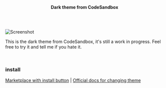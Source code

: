 <p align="center">
  <b>Dark theme from CodeSandbox</b>
  <br><br>
</p>

&nbsp;

![Screenshot](https://user-images.githubusercontent.com/1863771/89527703-10a83680-d7ea-11ea-920a-402e8005df92.png)



This is the dark theme from CodeSandbox, it's still a work in progress. Feel free to try it and tell me if you hate it.

&nbsp;

### install


[Marketplace with install button](https://marketplace.visualstudio.com/items?itemName=siddharthkp.codesandbox-black) | [Official docs for changing theme](https://code.visualstudio.com/docs/getstarted/themes#_selecting-the-color-theme)

